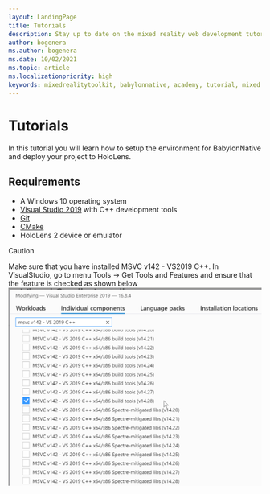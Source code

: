 ```yaml
---
layout: LandingPage
title: Tutorials 
description: Stay up to date on the mixed reality web development tutorials.
author: bogenera
ms.author: bogenera
ms.date: 10/02/2021
ms.topic: article
ms.localizationpriority: high
keywords: mixedrealitytoolkit, babylonnative, academy, tutorial, mixed reality headset, windows mixed reality headset, javascript
---
```


# Tutorials

In this tutorial you will learn how to setup the environment for BabylonNative and deploy your project to HoloLens.

## Requirements

* A Windows 10 operating system
* [Visual Studio 2019](https://visualstudio.microsoft.com/downloads/) with C++ development tools
* [Git](https://git-scm.com/)
* [CMake](https://cmake.org/)
* HoloLens 2 device or emulator

> [!CAUTION]
> Make sure that you have installed MSVC v142 - VS2019 C++. In VisualStudio, go to menu Tools -> Get Tools and Features and ensure that the feature is checked as shown below
![VS2019-Features-MSVC](images/msvc-vs2019.png)
